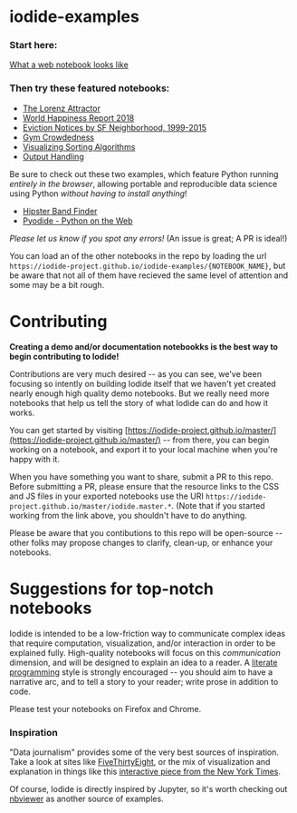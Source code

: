 # iodide-examples
### Start here:
[What a web notebook looks like](https://iodide-project.github.io/iodide-examples/what-a-web-notebook-looks-like.html)

### Then try these featured notebooks:
- [The Lorenz Attractor](https://iodide-project.github.io/iodide-examples/lorenz-attractor-pres.html)
- [World Happiness Report 2018](https://iodide-project.github.io/iodide-examples/world-happiness-report-2018.html)
- [Eviction Notices by SF Neighborhood, 1999-2015](https://iodide-project.github.io/iodide-examples/eviction-notices-sf.html)
- [Gym Crowdedness](https://iodide-project.github.io/iodide-examples/gym-crowdedness.html)
- [Visualizing Sorting Algorithms](https://iodide-project.github.io/iodide-examples/visualize-sorting-algorithms.html)
- [Output Handling](https://iodide-project.github.io/iodide-examples/output-handling.html)

Be sure to check out these two examples, which feature Python running _entirely in the browser_, allowing portable and reproducible data science using Python _without having to install anything_!

- [Hipster Band Finder](https://iodide-project.github.io/iodide-examples/hipster-band-finder.html)
- [Pyodide - Python on the Web](https://iodide-project.github.io/iodide-examples/python.html)

_Please let us know if you spot any errors!_ (An issue is great; A PR is ideal!)

You can load an of the other notebooks in the repo by loading the url `https://iodide-project.github.io/iodide-examples/{NOTEBOOK_NAME}`, but be aware that not all of them have recieved the same level of attention and some may be a bit rough.

# Contributing
__Creating a demo and/or documentation notebookks is the best way to begin contributing to Iodide!__

Contributions are very much desired -- as you can see, we've been focusing so intently on building Iodide itself that we haven't yet created nearly enough high quality demo notebooks. But we really need more notebooks that help us tell the story of what Iodide can do and how it works.

You can get started by visiting [https://iodide-project.github.io/master/](https://iodide-project.github.io/master/) -- from there, you can begin working on a notebook, and export it to your local machine when you're happy with it.

When you have something you want to share, submit a PR to this repo. Before submitting a PR, please ensure that the resource links to the CSS and JS files in your exported notebooks use the URI `https://iodide-project.github.io/master/iodide.master.*`. (Note that if you started working from the link above, you shouldn't have to do anything.

Please be aware that you contibutions to this repo will be open-source -- other folks may propose changes to clarify, clean-up, or enhance your notebooks.

# Suggestions for top-notch notebooks

Iodide is intended to be a low-friction way to communicate complex ideas that require computation, visualization, and/or interaction in order to be explained fully. High-quality notebooks will focus on this *communication* dimension, and will be designed to explain an idea to a reader. A [literate programming](https://en.wikipedia.org/wiki/Literate_programming) style is strongly encouraged -- you should aim to have a narrative arc, and to tell a story to your reader; write prose in addition to code.

Please test your notebooks on Firefox and Chrome.

### Inspiration

"Data journalism" provides some of the very best sources of inspiration. Take a look at sites like [FiveThirtyEight](www.fivethirtyeight.com), or the mix of visualization and explanation in things like this [interactive piece from the New York Times](https://www.nytimes.com/interactive/2017/11/28/upshot/what-the-tax-bill-would-look-like-for-25000-middle-class-families.html).

Of course, Iodide is directly inspired by Jupyter, so it's worth checking out [nbviewer](https://nbviewer.jupyter.org/) as another source of examples.
